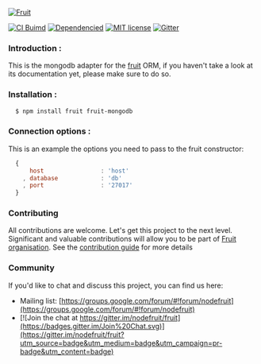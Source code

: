 [![Fruit][logo]][repo-link]

[![CI Buimd][build-image]][build-url]
[![Dependencied][dependencies-image]][dependencies-url]
[![MIT license][license-img]][license-url]
[![Gitter][gitter-img]][gitter-url]

### Introduction :

This is the mongodb adapter for the [fruit](http://npmjs.com/package/fruit) ORM, if you haven't take a look at its documentation yet, please make sure to do so.

### Installation :

```bash
  $ npm install fruit fruit-mongodb
```

### Connection options :

This is an example the options you need to pass to the fruit constructor:

```javascript
  {
      host                : 'host'
    , database            : 'db'
    , port                : '27017'
  }
```
### Contributing

All contributions are welcome. Let's get this project to the next level.
Significant and valuable contributions will allow you to be part of [Fruit organisation](http://github.com/nodefruit).
See the [contribution guide](http://github.com/nodefruit/fruit/blob/master/CONTRIBUTING.md) for more details

### Community

If you'd like to chat and discuss this project, you can find us here:

- Mailing list: [https://groups.google.com/forum/#!forum/nodefruit](https://groups.google.com/forum/#!forum/nodefruit)
- [![Join the chat at https://gitter.im/nodefruit/fruit](https://badges.gitter.im/Join%20Chat.svg)](https://gitter.im/nodefruit/fruit?utm_source=badge&utm_medium=badge&utm_campaign=pr-badge&utm_content=badge)

[logo]: https://github.com/nodefruit/fruit-mongodb/raw/master/pres/fruit-and-mongo-logo.png
[repo-link]: https://github.com/nodefruit/fruit-mongodb
[build-image]: https://api.travis-ci.org/nodefruit/fruit-mongodb.svg
[build-url]: https://github.com/nodefruit/fruit-mongodb
[stability-image]: https://img.shields.io/badge/stability-experimental-orange.svg
[license-img]: https://img.shields.io/badge/license-MIT-green.svg
[license-url]: https://github.com/nodefruit/fruit-mongodb/blob/master/LICENSE
[dependencies-image]:https://david-dm.org/nodefruit/fruit-mongodb.svg
[dependencies-url]:https://npmjs.com/package/fruit-mongodb
[gitter-img]: https://badges.gitter.im/Join%20Chat.svg
[gitter-url]: https://gitter.im/nodefruit/fruit?utm_source=badge&utm_medium=badge&utm_campaign=pr-badge&utm_content=badge